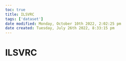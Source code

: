```yaml
---
toc: true
title: ILSVRC
tags: ['dataset']
date modified: Monday, October 10th 2022, 2:02:25 pm
date created: Tuesday, July 26th 2022, 8:33:15 pm
---
```


# ILSVRC



